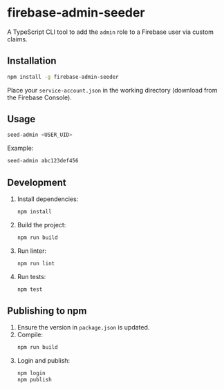 # firebase-admin-seeder

A TypeScript CLI tool to add the `admin` role to a Firebase user via custom claims.

## Installation

```bash
npm install -g firebase-admin-seeder
```

Place your `service-account.json` in the working directory (download from the Firebase Console).

## Usage

```bash
seed-admin <USER_UID>
```

Example:

```bash
seed-admin abc123def456
```

## Development

1. Install dependencies:

   ```bash
   npm install
   ```

2. Build the project:

   ```bash
   npm run build
   ```

3. Run linter:

   ```bash
   npm run lint
   ```

4. Run tests:

   ```bash
   npm test
   ```

## Publishing to npm

1. Ensure the version in `package.json` is updated.
2. Compile:
   ```bash
   npm run build
   ```
3. Login and publish:
   ```bash
   npm login
   npm publish
   ```